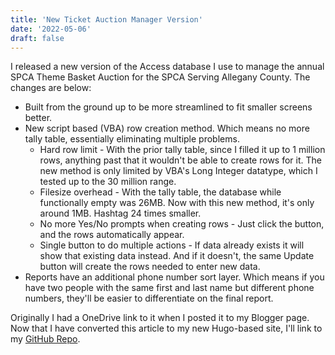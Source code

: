 ```yaml
---
title: 'New Ticket Auction Manager Version'
date: '2022-05-06'
draft: false
---
```


 I released a new version of the Access database I use to manage the annual SPCA Theme Basket Auction for the SPCA Serving Allegany County. The changes are below:

 <!--more-->

* Built from the ground up to be more streamlined to fit smaller screens better.
* New script based (VBA) row creation method. Which means no more tally table, essentially eliminating multiple problems.
    * Hard row limit - With the prior tally table, since I filled it up to 1 million rows, anything past that it wouldn't be able to create rows for it. The new method is only limited by VBA's Long Integer datatype, which I tested up to the 30 million range.
    * Filesize overhead - With the tally table, the database while functionally empty was 26MB. Now with this new method, it's only around 1MB. Hashtag 24 times smaller.
    * No more Yes/No prompts when creating rows - Just click the button, and the rows automatically appear.
    * Single button to do multiple actions - If data already exists it will show that existing data instead. And if it doesn't, the same Update button will create the rows needed to enter new data.
* Reports have an additional phone number sort layer. Which means if you have two people with the same first and last name but different phone numbers, they'll be easier to differentiate on the final report.

Originally I had a OneDrive link to it when I posted it to my Blogger page. Now that I have converted this article to my new Hugo-based site, I'll link to my [GitHub Repo](https://www.github.com/dbob16/ticket-auction-manager).